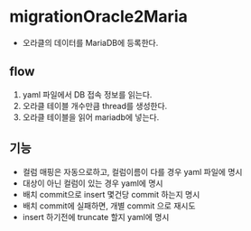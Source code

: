# migrationOracle2Maria
  - 오라클의 데이터를 MariaDB에 등록한다.

## flow
 1. yaml 파일에서 DB 접속 정보를 읽는다.
 2. 오라클 테이블 개수만큼 thread를 생성한다.
 3. 오라클 테이블을 읽어 mariadb에 넣는다.

## 기능
  - 컬럼 매핑은 자동으로하고, 컬럼이름이 다를 경우 yaml 파일에 명시
  - 대상이 아닌 컬럼이 있는 경우 yaml에 명시
  - 배치 commit으로 insert 몇건당 commit 하는지 명시
  - 배치 commit에 실패하면, 개별 commit 으로 재시도
  - insert 하기전에 truncate 할지 yaml에 명시
